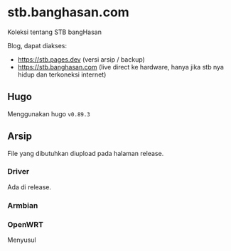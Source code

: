 # stb.banghasan.com

Koleksi tentang STB bangHasan

Blog, dapat diakses:

- https://stb.pages.dev (versi arsip / backup)
- https://stb.banghasan.com (live direct ke hardware, hanya jika stb nya hidup dan terkoneksi internet)

## Hugo

Menggunakan hugo `v0.89.3`

## Arsip

File yang dibutuhkan diupload pada halaman release.


### Driver

Ada di release.

### Armbian


### OpenWRT

Menyusul